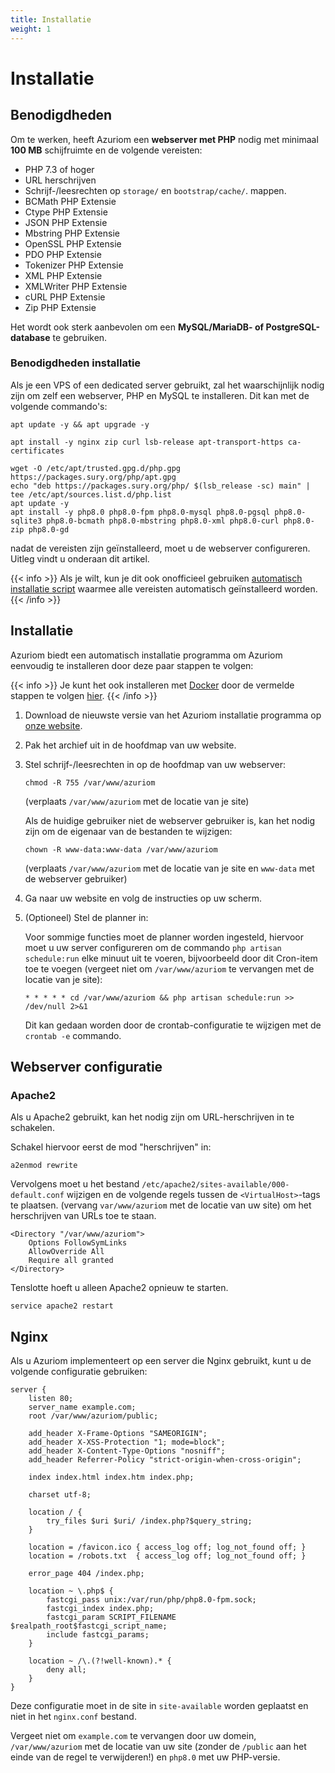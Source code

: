 ```yaml
---
title: Installatie
weight: 1
---
```


# Installatie

## Benodigdheden

Om te werken, heeft Azuriom een **webserver met PHP** nodig met minimaal **100 MB**
schijfruimte en de volgende vereisten:

- PHP 7.3 of hoger
- URL herschrijven
- Schrijf-/leesrechten op `storage/` en `bootstrap/cache/`. mappen.
- BCMath PHP Extensie
- Ctype PHP Extensie
- JSON PHP Extensie
- Mbstring PHP Extensie
- OpenSSL PHP Extensie
- PDO PHP Extensie
- Tokenizer PHP Extensie
- XML PHP Extensie
- XMLWriter PHP Extensie
- cURL PHP Extensie
- Zip PHP Extensie

Het wordt ook sterk aanbevolen om een **MySQL/MariaDB- of PostgreSQL-database** te gebruiken.

### Benodigdheden installatie

Als je een VPS of een dedicated server gebruikt, zal het waarschijnlijk nodig zijn
om zelf een webserver, PHP en MySQL te installeren. Dit kan met de volgende commando's:

```
apt update -y && apt upgrade -y

apt install -y nginx zip curl lsb-release apt-transport-https ca-certificates

wget -O /etc/apt/trusted.gpg.d/php.gpg https://packages.sury.org/php/apt.gpg
echo "deb https://packages.sury.org/php/ $(lsb_release -sc) main" | tee /etc/apt/sources.list.d/php.list
apt update -y
apt install -y php8.0 php8.0-fpm php8.0-mysql php8.0-pgsql php8.0-sqlite3 php8.0-bcmath php8.0-mbstring php8.0-xml php8.0-curl php8.0-zip php8.0-gd
```

nadat de vereisten zijn geïnstalleerd, moet u de webserver configureren.
Uitleg vindt u onderaan dit artikel.

{{< info >}}
Als je wilt, kun je dit ook onofficieel gebruiken
[automatisch installatie script](https://github.com/AzuriomCommunity/Script-AutoInstall)
waarmee alle vereisten automatisch geïnstalleerd worden.
{{< /info >}}

## Installatie

Azuriom biedt een automatisch installatie programma om Azuriom eenvoudig te installeren
door deze paar stappen te volgen:

{{< info >}}
Je kunt het ook installeren met [Docker](https://www.docker.com/) door de vermelde stappen te volgen [hier](https://github.com/Azuriom/Azuriom/blob/master/docker/INSTALL.md).
{{< /info >}}

1. Download de nieuwste versie van het Azuriom installatie programma op [onze website](https://azuriom.com/download).

1. Pak het archief uit in de hoofdmap van uw website.

1. Stel schrijf-/leesrechten in op de hoofdmap van uw webserver:
   ```
   chmod -R 755 /var/www/azuriom
   ```
   (verplaats `/var/www/azuriom` met de locatie van je site)

   Als de huidige gebruiker niet de webserver gebruiker is, kan het nodig zijn om de eigenaar van de bestanden te wijzigen:
    ```
    chown -R www-data:www-data /var/www/azuriom
    ```
   (verplaats `/var/www/azuriom` met de locatie van je site en `www-data`
   met de webserver gebruiker)

1. Ga naar uw website en volg de instructies op uw scherm.

1. (Optioneel) Stel de planner in:

   Voor sommige functies moet de planner worden ingesteld, hiervoor moet u uw server configureren
   om de commando `php artisan schedule:run` elke minuut uit te voeren, bijvoorbeeld
   door dit Cron-item toe te voegen (vergeet niet om `/var/www/azuriom` te vervangen met de locatie van je site):
   ```
   * * * * * cd /var/www/azuriom && php artisan schedule:run >> /dev/null 2>&1
   ```
   Dit kan gedaan worden door de crontab-configuratie te wijzigen met de `crontab -e` commando.

## Webserver configuratie

### Apache2

Als u Apache2 gebruikt, kan het nodig zijn om URL-herschrijven in te schakelen.

Schakel hiervoor eerst de mod "herschrijven" in:

```
a2enmod rewrite
```

Vervolgens moet u het bestand `/etc/apache2/sites-available/000-default.conf` wijzigen
en de volgende regels tussen de `<VirtualHost>`-tags te plaatsen.
(vervang `var/www/azuriom` met de locatie van uw site) om het herschrijven van URLs toe te staan. 

```
<Directory "/var/www/azuriom">
    Options FollowSymLinks
    AllowOverride All
    Require all granted
</Directory>
```

Tenslotte hoeft u alleen Apache2 opnieuw te starten.

```
service apache2 restart
```

## Nginx

Als u Azuriom implementeert op een server die Nginx gebruikt,
kunt u de volgende configuratie gebruiken:

```
server {
    listen 80;
    server_name example.com;
    root /var/www/azuriom/public;

    add_header X-Frame-Options "SAMEORIGIN";
    add_header X-XSS-Protection "1; mode=block";
    add_header X-Content-Type-Options "nosniff";
    add_header Referrer-Policy "strict-origin-when-cross-origin";

    index index.html index.htm index.php;

    charset utf-8;

    location / {
        try_files $uri $uri/ /index.php?$query_string;
    }

    location = /favicon.ico { access_log off; log_not_found off; }
    location = /robots.txt  { access_log off; log_not_found off; }

    error_page 404 /index.php;

    location ~ \.php$ {
        fastcgi_pass unix:/var/run/php/php8.0-fpm.sock;
        fastcgi_index index.php;
        fastcgi_param SCRIPT_FILENAME $realpath_root$fastcgi_script_name;
        include fastcgi_params;
    }

    location ~ /\.(?!well-known).* {
        deny all;
    }
}
```

Deze configuratie moet in de site in `site-available` worden geplaatst
en niet in het `nginx.conf` bestand.

Vergeet niet om `example.com` te vervangen door uw domein,
`/var/www/azuriom` met de locatie van uw site (zonder de `/public` aan het einde van de regel te verwijderen!)
en `php8.0` met uw PHP-versie.
